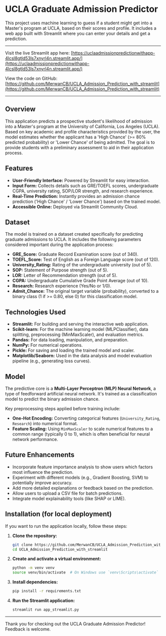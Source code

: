 # UCLA Graduate Admission Predictor

This project uses machine learning to guess if a student might get into a Master's program at UCLA, based on their scores and profile. It includes a web app built with Streamlit where you can enter your details and get a prediction.

---

Visit the live Streamlit app here:
[https://uclaadmissionpredictionwithapp-4lcsl8gtld53ls7xnyrl4n.streamlit.app/](https://uclaadmissionpredictionwithapp-4lcsl8gtld53ls7xnyrl4n.streamlit.app/)

View the code on GitHub:
[https://github.com/MerwanCB/UCLA_Admission_Prediction_with_streamlit](https://github.com/MerwanCB/UCLA_Admission_Prediction_with_streamlit)

---

## Overview

This application predicts a prospective student's likelihood of admission into a Master's program at the University of California, Los Angeles (UCLA). Based on key academic and profile characteristics provided by the user, the model estimates whether the applicant has a 'High Chance' (>= 80% predicted probability) or 'Lower Chance' of being admitted. The goal is to provide students with a preliminary assessment to aid in their application process.

## Features

*   **User-Friendly Interface:** Powered by Streamlit for easy interaction.
*   **Input Form:** Collects details such as GRE/TOEFL scores, undergraduate CGPA, university rating, SOP/LOR strength, and research experience.
*   **Real-Time Prediction:** Instantly provides an admission chance prediction ('High Chance' / 'Lower Chance') based on the trained model.
*   **Accessible Online:** Deployed via Streamlit Community Cloud.

## Dataset

The model is trained on a dataset created specifically for predicting graduate admissions to UCLA. It includes the following parameters considered important during the application process:

*   **GRE_Score:** Graduate Record Examination score (out of 340).
*   **TOEFL_Score:** Test of English as a Foreign Language score (out of 120).
*   **University_Rating:** Rating of the undergraduate university (out of 5).
*   **SOP:** Statement of Purpose strength (out of 5).
*   **LOR:** Letter of Recommendation strength (out of 5).
*   **CGPA:** Undergraduate Cumulative Grade Point Average (out of 10).
*   **Research:** Research experience (Yes/No or 1/0).
*   **Admit_Chance:** The original target variable (probability), converted to a binary class (1 if >= 0.80, else 0) for this classification model.

## Technologies Used

*   **Streamlit:** For building and serving the interactive web application.
*   **Scikit-learn:** For the machine learning model (MLPClassifier), data splitting, preprocessing (MinMaxScaler), and evaluation metrics.
*   **Pandas:** For data loading, manipulation, and preparation.
*   **NumPy:** For numerical operations.
*   **Pickle:** For saving and loading the trained model and scaler.
*   **Matplotlib/Seaborn:** Used in the data analysis and model evaluation pipeline (e.g., generating loss curves).

## Model

The predictive core is a **Multi-Layer Perceptron (MLP) Neural Network**, a type of feedforward artificial neural network. It's trained as a classification model to predict the binary admission chance.

Key preprocessing steps applied before training include:
*   **One-Hot Encoding:** Converting categorical features (`University_Rating`, `Research`) into numerical format.
*   **Feature Scaling:** Using `MinMaxScaler` to scale numerical features to a common range (typically 0 to 1), which is often beneficial for neural network performance.

## Future Enhancements

*   Incorporate feature importance analysis to show users which factors most influence the prediction.
*   Experiment with different models (e.g., Gradient Boosting, SVM) to potentially improve accuracy.
*   Add more detailed explanations or feedback based on the prediction.
*   Allow users to upload a CSV file for batch predictions.
*   Integrate model explainability tools (like SHAP or LIME).

## Installation (for local deployment)

If you want to run the application locally, follow these steps:

1.  **Clone the repository:**
    ```bash
    git clone https://github.com/MerwanCB/UCLA_Admission_Prediction_with_streamlit.git
    cd UCLA_Admission_Prediction_with_streamlit
    ```

2.  **Create and activate a virtual environment:**
    ```bash
    python -m venv venv
    source venv/bin/activate  # On Windows use `venv\Scripts\activate`
    ```

3.  **Install dependencies:**
    ```bash
    pip install -r requirements.txt
    ```

4.  **Run the Streamlit application:**
    ```bash
    streamlit run app_streamlit.py
    ```

---

Thank you for checking out the UCLA Graduate Admission Predictor! Feedback is welcome.